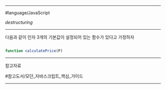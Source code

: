 
---

#language/JavaScript 

*destructuring*

---

다음과 같이 인자 3개의 기본값이 설정되어 있는 함수가 있다고 가정하자

```javascript

function calculatePrice(P)

```

---

참고자료

#참고도서/모던_자바스크립트_핵심_가이드 

---